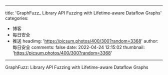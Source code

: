 
---
title: 'GraphFuzz_ Library API Fuzzing with Lifetime-aware Dataflow Graphs'
categories: 
 - 博客
 - 每日安全
 - 推送
headimg: 'https://picsum.photos/400/300?random=3368'
author: 每日安全
comments: false
date: 2022-04-24 12:15:02
thumbnail: 'https://picsum.photos/400/300?random=3368'
---

<div>   
GraphFuzz: Library API Fuzzing with Lifetime-aware Dataflow Graphs  
</div>
            